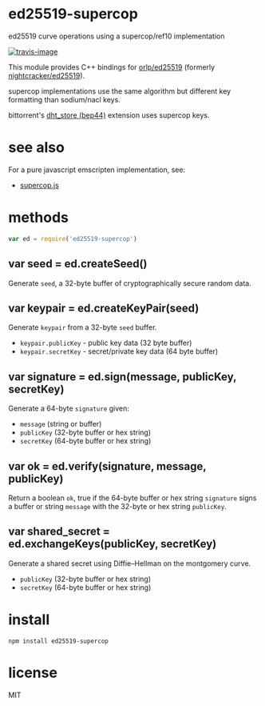 # ed25519-supercop

ed25519 curve operations using a supercop/ref10 implementation

[![travis-image](https://api.travis-ci.org/substack/ed25519-supercop.svg)](https://travis-ci.org/substack/ed25519-supercop)

This module provides C++ bindings for
[orlp/ed25519](https://github.com/orlp/ed25519)
(formerly [nightcracker/ed25519](https://github.com/nightcracker/ed25519)).

supercop implementations use the same algorithm but different key formatting
than sodium/nacl keys.

bittorrent's
[dht_store (bep44)](http://libtorrent.org/dht_store.html) extension uses
supercop keys.

# see also

For a pure javascript emscripten implementation, see:

* [supercop.js](https://github.com/1p6/supercop.js)

# methods

``` js
var ed = require('ed25519-supercop')
```

## var seed = ed.createSeed()

Generate `seed`, a 32-byte buffer of cryptographically secure random data.

## var keypair = ed.createKeyPair(seed)

Generate `keypair` from a 32-byte `seed` buffer.

* `keypair.publicKey` - public key data (32 byte buffer)
* `keypair.secretKey` - secret/private key data (64 byte buffer)

## var signature = ed.sign(message, publicKey, secretKey)

Generate a 64-byte `signature` given:

* `message` (string or buffer)
* `publicKey` (32-byte buffer or hex string)
* `secretKey` (64-byte buffer or hex string)

## var ok = ed.verify(signature, message, publicKey)

Return a boolean `ok`, true if the 64-byte buffer or hex string `signature`
signs a buffer or string `message` with the 32-byte or hex string `publicKey`.

## var shared_secret = ed.exchangeKeys(publicKey, secretKey)

Generate a shared secret using Diffie–Hellman on the montgomery curve.

* `publicKey` (32-byte buffer or hex string)
* `secretKey` (64-byte buffer or hex string)


# install

```
npm install ed25519-supercop
```

# license

MIT
